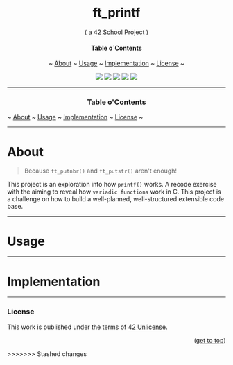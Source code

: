 <a name="readme-top"></a>
<div align="center">

# ft_printf

( a [42 School](https://github.com/42School) Project )

#### Table o´Contents

\~ [About](./#about) \~ [Usage](./#usage) \~ [Implementation](./#implementation) \~ [License](./#license) \~

<p>
    <img src="https://img.shields.io/badge/score-...%20%2F%20100-success?style=for-the-badge" />
    <img src="https://img.shields.io/github/repo-size/PedroZappa/ft_printf?style=for-the-badge&logo=github">
    <img src="https://img.shields.io/github/languages/count/PedroZappa/ft_printf?style=for-the-badge&logo=" />
    <img src="https://img.shields.io/github/languages/top/PedroZappa/ft_printf?style=for-the-badge" />
    <img src="https://img.shields.io/github/last-commit/PedroZappa/ft_printf?style=for-the-badge" />
</p>

</div>

___

<h3 align=center>Table o'Contents</h3>
<p>
    ~
    <a href="#about">About</a> ~
    <a href="#usage">Usage</a> ~
    <a href="#implementation">Implementation</a> ~
    <a href="#license">License</a> ~
</p>
<div/>

___

# About

> Because `ft_putnbr()` and `ft_putstr()` aren't enough!

This project is an exploration into how `printf()` works. A recode exercise with the aiming to reveal how `variadic functions` work in C. This project is a challenge on how to build a well-planned, well-structured extensible code base.

___

# Usage

____

# Implementation

___

### License

This work is published under the terms of <a href="https://github.com/PedroZappa/libft/blob/master/LICENSE">42 Unlicense</a>.

<p align="right">(<a href="#readme-top">get to top</a>)</p>
>>>>>>> Stashed changes
